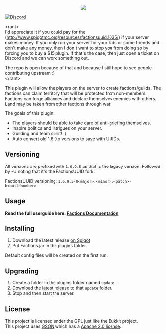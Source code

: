 <center>
  <a href="http://www.spigotmc.org/resources/factionsuuid.1035/"><img src="https://i.imgur.com/3PCF7tz.png"></a>
</center>

[![Discord](https://imgur.com/MFRRBn4.png)](https://discord.gg/FfAz3eE)

&lt;rant&gt;  
I'd appreciate it if you could pay for the (http://www.spigotmc.org/resources/factionsuuid.1035/) if your 
server makes money. If you only run your server for your kids or some friends and don't make any money, 
then I don't want to stop you from doing so by forcing you to buy a $15 plugin. If that's the case, 
then just open a ticket on Discord and we can work something out.

The repo is open because of that and because I still hope to see people contributing upstream :)  
&lt;/rant&gt;

This plugin will allow the players on the server to create factions/guilds. The factions can claim territory 
that will be protected from non-members. Factions can forge alliances and declare themselves enemies with others. 
Land may be taken from other factions through war.

The goals of this plugin:

 * The players should be able to take care of anti-griefing themselves.
 * Inspire politics and intrigues on your server.
 * Guilding and team spirit! :)
 * Auto convert old 1.6.9.x versions to save with UUIDs.

Versioning
----------
All versions are prefixed with `1.6.9.5` as that is the legacy version.
Followed by -U noting that it's the FactionsUUID fork.

FactionsUUID versioning: `1.6.9.5-U<major>.<minor>.<patch>-b<buildnumber>`

Usage
---------
<b>Read the full userguide here: [Factions Documentation](https://factions.support)</b>

Installing
----------
1. Download the latest release [on Spigot](https://www.spigotmc.org/resources/factionsuuid.1035/)
1. Put Factions.jar in the plugins folder.

Default config files will be created on the first run.

Upgrading
---------

1. Create a folder in the plugins folder named `update`.
2. Download the [latest release](https://www.spigotmc.org/resources/factionsuuid.1035/) to that `update` folder.
3. Stop and then start the server.

License
----------
This project is licensed under the GPL just like the Bukkit project.<br>
This project uses [GSON](http://code.google.com/p/google-gson/) which has a [Apache 2.0 license](http://www.apache.org/licenses/LICENSE-2.0 ).

